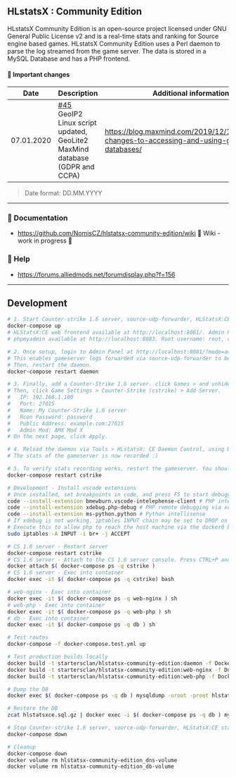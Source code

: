 ## HLstatsX : Community Edition


HLstatsX Community Edition is an open-source project licensed
under GNU General Public License v2 and is a real-time stats
and ranking for Source engine based games. HLstatsX Community
Edition uses a Perl daemon to parse the log streamed from the
game server. The data is stored in a MySQL Database and has
a PHP frontend.


#### :loudspeaker: Important changes
| Date  | Description | Additional information |
| ------------- | ------------- | ------------- |
| 07.01.2020  | [#45](https://github.com/NomisCZ/hlstatsx-community-edition/issues/45) GeoIP2 Linux script updated, GeoLite2 MaxMind database (GDPR and CCPA) | https://blog.maxmind.com/2019/12/18/significant-changes-to-accessing-and-using-geolite2-databases/ |

> Date format: DD.MM.YYYY
---

### :book: Documentation
* https://github.com/NomisCZ/hlstatsx-community-edition/wiki 🚧 Wiki - work in progress 🚧
### :speech_balloon: Help
*  https://forums.alliedmods.net/forumdisplay.php?f=156
---

## Development

```sh
# 1. Start Counter-strike 1.6 server, source-udp-forwarder, HLStatsX:CE stack
docker-compose up
# HLStatsX:CE web frontend available at http://localhost:8081/. Admin Panel username: admin, password 123456
# phpmyadmin available at http://localhost:8083. Root username: root, root password: root. Username: hlstatsxce, password: hlstatsxce

# 2. Once setup, login to Admin Panel at http://localhost:8081/?mode=admin. Click HLstatsX:CE Settings > Proxy Settings, change the daemon's proxy key to 'somedaemonsecret'
# This enables gameserver logs forwarded via source-udp-forwarder to be accepted by the daemon.
# Then, restart the daemon.
docker-compose restart daemon

# 3. Finally, add a Counter-Strike 1.6 server. click Games > and unhide 'cstrike' game. 
# Then, click Game Settings > Counter-Strike (cstrike) > Add Server. 
#   IP: 192.168.1.100
#   Port: 27015
#   Name: My Counter-Strike 1.6 server
#   Rcon Password: password
#   Public Address: example.com:27015
#   Admin Mod: AMX Mod X
# On the next page, click Apply.

# 4. Reload the daemon via Tools > HLstatsX: CE Daemon Control, using Daemon IP: daemon, port: 27500. You should see the daemon reloaded in the logs.
# The stats of the gameserver is now recorded :)

# 5. To verify stats recording works, restart the gameserver. You should see the daemon recording the gameserver logs. All the best :)
docker-compose restart cstrike

# Development - Install vscode extensions
# Once installed, set breakpoints in code, and press F5 to start debugging.
code --install-extension bmewburn.vscode-intelephense-client # PHP intellisense
code --install-extension xdebug.php-debug # PHP remote debugging via xdebug
code --install-extension ms-python.python # Python intellisense
# If xdebug is not working, iptables INPUT chain may be set to DROP on the docker bridge.
# Execute this to allow php to reach the host machine via the docker0 bridge
sudo iptables -A INPUT -i br+ -j ACCEPT

# CS 1.6 server - Restart server
docker-compose restart cstrike
# CS 1.6 server - Attach to the CS 1.6 server console. Press CTRL+P and then CTRL+Q to detach
docker attach $( docker-compose ps -q cstrike )
# CS 1.6 server - Exec into container
docker exec -it $( docker-compose ps -q cstrike) bash

# web-nginx - Exec into container
docker exec -it $( docker-compose ps -q web-nginx ) sh
# web-php - Exec into container
docker exec -it $( docker-compose ps -q web-php ) sh
# db - Exec into container
docker exec -it $( docker-compose ps -q db ) sh

# Test routes
docker-compose -f docker-compose.test.yml up

# Test production builds locally
docker build -t startersclan/hlstatsx-community-edition:daemon -f Dockerfile.daemon .
docker build -t startersclan/hlstatsx-community-edition:web-nginx -f Dockerfile.web-nginx .
docker build -t startersclan/hlstatsx-community-edition:web-php -f Dockerfile.web-php .

# Dump the DB
docker exec $( docker-compose ps -q db ) mysqldump -uroot -proot hlstatsxce | gzip > hlstatsxce.sql.gz

# Restore the DB
zcat hlstatsxce.sql.gz | docker exec -i $( docker-compose ps -q db ) mysql -uroot -proot hlstatsxce

# Stop Counter-strike 1.6 server, source-udp-forwarder, HLStatsX:CE stack
docker-compose down

# Cleanup
docker-compose down
docker volume rm hlstatsx-community-edition_dns-volume
docker volume rm hlstatsx-community-edition_db-volume
```
